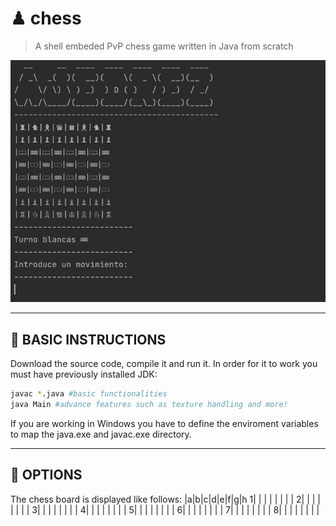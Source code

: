 # ♟ chess

> A shell embeded PvP chess game written in Java from scratch

![](images/ajedrez.PNG)

---

## :wrench: BASIC INSTRUCTIONS

Download the source code, compile it and run it. In order for it to work you must have previously installed JDK:
``` bash
javac *.java #basic functionalities
java Main #advance features such as texture handling and more!
``` 
If you are working in Windows you have to define the enviroment variables to map the java.exe and javac.exe directory.

---

## 🎨 OPTIONS

The chess board is displayed like follows:
 |a|b|c|d|e|f|g|h
1| | | | | | | | 
2| | | | | | | | 
3| | | | | | | | 
4| | | | | | | | 
5| | | | | | | | 
6| | | | | | | | 
7| | | | | | | | 
8| | | | | | | | 

